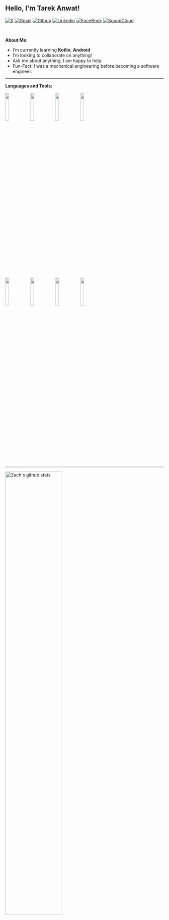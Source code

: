 <!-- Your title -->
## Hello, I'm Tarek Anwat!

<!-- Your badges
You can use the website to generate badges: https://shields.io/
-->

[![X](https://img.shields.io/badge/X-000000?style=for-the-badge&logo=x&logoColor=white)](https://twitter.com/Ta_Anwer_Mo)
[![Gmail](https://img.shields.io/badge/Gmail-D14836?style=for-the-badge&logo=gmail&logoColor=white)](mailto:tarek.anwar.1120@gmail.com)
[![Github](https://img.shields.io/badge/GitHub-100000?style=for-the-badge&logo=github&logoColor=white)](https://github.com/Tarek-Anwar)
[![Linkedin](https://img.shields.io/badge/LinkedIn-0077B5?style=for-the-badge&logo=linkedin&logoColor=white)](https://www.linkedin.com/in/tarekanwar/)
[![FaceBook](https://img.shields.io/badge/Facebook-1877F2?style=for-the-badge&logo=facebook&logoColor=white)](https://www.facebook.com/tareq.anwar.mhmed/)
[![SoundCloud](https://img.shields.io/badge/SoundCloud-FF3300?style=for-the-badge&logo=soundcloud&logoColor=white)](https://soundcloud.com/tarek-anwer-99)

&nbsp;

<!-- Talking about you -->
**About Me:**

- I’m currently learning __Kotlin__, __Android__
- I’m looking to collaborate on anything!
- Ask me about anything, I am happy to help.
- Fun-Fact: I was a mechanical engineering before becoming a software engineer.

---

**Languages and Tools:**

<p>
  <code><img width="15%" src="https://www.vectorlogo.zone/logos/kotlinlang/kotlinlang-ar21.svg"></code>
  <code><img width="15%" src="https://www.vectorlogo.zone/logos/android/android-ar21.svg"></code>
  <code><img width="15%" src="https://www.vectorlogo.zone/logos/git-scm/git-scm-ar21.svg"></code>
  <code><img width="15%" src="https://www.vectorlogo.zone/logos/java/java-ar21.svg"></code>
   <br />
  <code><img width="15%" src="https://www.vectorlogo.zone/logos/github/github-ar21.svg"></code>
  <code><img width="15%" src="https://www.vectorlogo.zone/logos/figma/figma-ar21.svg"></code>
  <code><img width="15%" src="https://www.vectorlogo.zone/logos/firebase/firebase-ar21.svg"></code>
  <code><img width="15%" src="https://www.vectorlogo.zone/logos/getpostman/getpostman-ar21.svg"></code>

</p>

---

<a href="https://github.com/Tarek-Anwar/github-readme-stats">
   <img width="60%" alt="Zach's github stats" src="https://github-readme-stats.vercel.app/api?username=Tarek-Anwar&show_icons=true&hide_border=true" />
</a>
